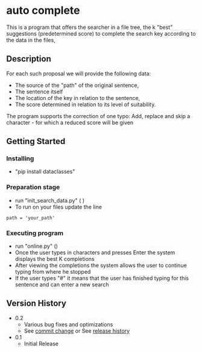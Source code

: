 # auto complete

This is a program that offers the searcher in a file tree,
the k "best" suggestions (predetermined score) to complete the search key according to the data in the files,

## Description
For each such proposal we will provide the following data: 
* The source of the "path" of the original sentence,
* The sentence itself
* The location of the key in relation to the sentence,
* The score determined in relation to its level of suitability.

The program supports the correction of one typo: Add, replace and skip a character - for which a reduced score will be given

## Getting Started

### Installing

* "pip install dataclasses"

### Preparation stage

* run "init_search_data.py" (  )
* To run on your files update the line
```
path = 'your_path'
```

### Executing program

* run "online.py" ()
* Once the user types in characters and presses Enter the system displays the best K completions
* After viewing the completions the system allows the user to continue typing from where he stopped
* If the user types "#" it means that the user has finished typing for this sentence and can enter a new search

## Version History

* 0.2
    * Various bug fixes and optimizations
    * See [commit change]() or See [release history]()
* 0.1
    * Initial Release
